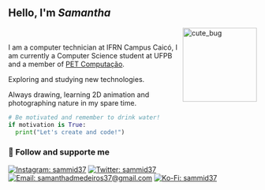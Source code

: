 ## Hello, I'm *Samantha*
<div style="display: inline_block">
  <img align="right" alt="cute_bug" title="pusheen @ GIPHY" height="150" src="https://media2.giphy.com/media/ZOwacNrLLXlt3lL53z/giphy.gif?cid=790b7611542e94d13ae7e097cba7d5564f433ba77948ec3e&rid=giphy.gif&ct=s">
  <br>
  <p style="align:left">
    I am a computer technician at IFRN Campus Caicó, I am currently a Computer Science student at UFPB and a member of <a href="https://linktr.ee/petcomufpb">PET Computação</a>. 
  </p>
  <p>
    Exploring and studying new technologies.
  </p>
  <p>Always drawing, learning 2D animation and photographing nature in my spare time.</p>
</div>

```python
# Be motivated and remember to drink water!
if motivation is True:
  print("Let's create and code!")
```

### 🥰 Follow and supporte me
[![Instagram: sammid37](https://img.shields.io/badge/Instagram-E4405F?flat&logo=instagram&logoColor=white)](https://www.instagram.com/sammid37/)
[![Twitter: sammid37](https://img.shields.io/badge/-Twitter-424B54.svg?style=flat&logo=twitter&logoColor=FFFFFF&color=009FFD)](https://twitter.com/sammid37)
[![Email: samanthadmedeiros37@gmail.com](https://img.shields.io/badge/-Mail-D14836?style=flat&logo=Gmail&logoColor=white&link=mailto:samanthadmedeiros37@gmail.com)](mailto:samanthadmedeiros37@gmail.com)
[![Ko-Fi: sammid37](https://img.shields.io/badge/Ko--fi-F16061?style=flat&logo=ko-fi&logoColor=white)](https://ko-fi.com/sammid37)
